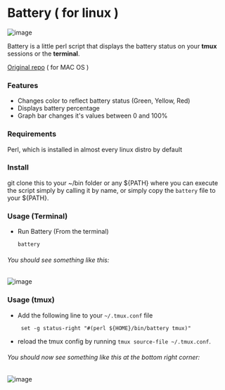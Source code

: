 # Battery ( for linux )

![image](http://i.imgur.com/mEEPD.png)

Battery is a little perl script that displays the battery status on your __tmux__ sessions or the __terminal__.

[Original repo](https://github.com/Goles/Battery) ( for MAC OS )

### Features

* Changes color to reflect battery status (Green, Yellow, Red)
* Displays battery percentage
* Graph bar changes it's values between 0 and 100%

### Requirements

Perl, which is installed in almost every linux distro by default

### Install

git clone this to your ~/bin folder or any ${PATH} where you can execute the script simply by calling it by name, or simply copy the ```battery``` file to your ${PATH}.

### Usage (Terminal)

* Run Battery (From the terminal)

    ``` battery ```

###### You should see something like this:

![image](http://i.imgur.com/SLSBg.png)

### Usage (tmux)

* Add the following line to your `~/.tmux.conf` file

    ``` set -g status-right "#(perl ${HOME}/bin/battery tmux)"```

* reload the tmux config by running `tmux source-file ~/.tmux.conf`.

###### You should now see something like this at the bottom right corner:

![image](http://i.imgur.com/Eaajb.png)
